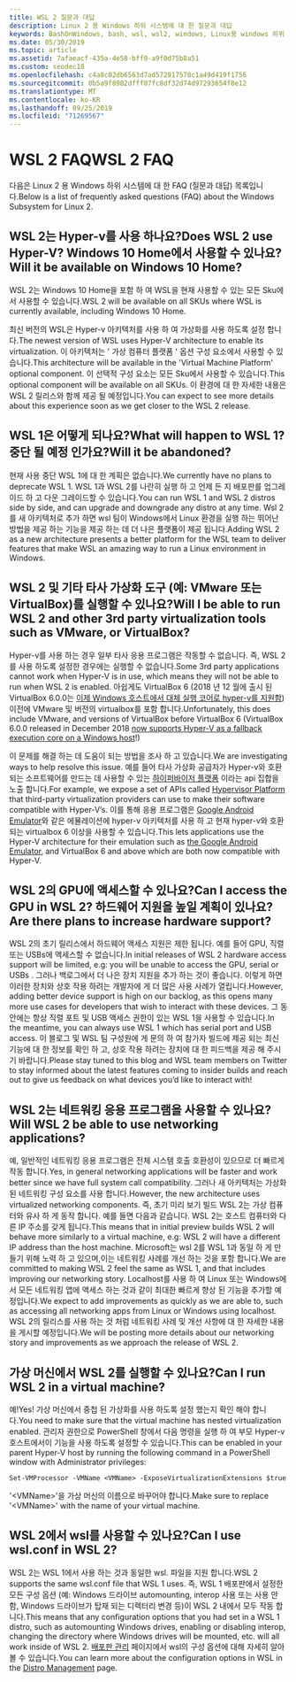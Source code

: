 ```yaml
---
title: WSL 2 질문과 대답
description: Linux 2 용 Windows 하위 시스템에 대 한 질문과 대답
keywords: BashOnWindows, bash, wsl, wsl2, windows, Linux용 windows 하위 시스템, windowssubsystem, ubuntu, debian, suse, windows 10, 설치
ms.date: 05/30/2019
ms.topic: article
ms.assetid: 7afaeacf-435a-4e58-bff0-a9f0d75b8a51
ms.custom: seodec18
ms.openlocfilehash: c4a8c02db6563d7ad572917578c1a49d419f1756
ms.sourcegitcommit: 0b5a9f8982dfff07fc8df32d74d97293654f8e12
ms.translationtype: MT
ms.contentlocale: ko-KR
ms.lasthandoff: 09/25/2019
ms.locfileid: "71269567"
---
```

# <a name="wsl-2-faq"></a><span data-ttu-id="da829-104">WSL 2 FAQ</span><span class="sxs-lookup"><span data-stu-id="da829-104">WSL 2 FAQ</span></span>

<span data-ttu-id="da829-105">다음은 Linux 2 용 Windows 하위 시스템에 대 한 FAQ (질문과 대답) 목록입니다.</span><span class="sxs-lookup"><span data-stu-id="da829-105">Below is a list of frequently asked questions (FAQ) about the Windows Subsystem for Linux 2.</span></span>

## <a name="does-wsl-2-use-hyper-v-will-it-be-available-on-windows-10-home"></a><span data-ttu-id="da829-106">WSL 2는 Hyper-v를 사용 하나요?</span><span class="sxs-lookup"><span data-stu-id="da829-106">Does WSL 2 use Hyper-V?</span></span> <span data-ttu-id="da829-107">Windows 10 Home에서 사용할 수 있나요?</span><span class="sxs-lookup"><span data-stu-id="da829-107">Will it be available on Windows 10 Home?</span></span>

<span data-ttu-id="da829-108">WSL 2는 Windows 10 Home을 포함 하 여 WSL을 현재 사용할 수 있는 모든 Sku에서 사용할 수 있습니다.</span><span class="sxs-lookup"><span data-stu-id="da829-108">WSL 2 will be available on all SKUs where WSL is currently available, including Windows 10 Home.</span></span>

<span data-ttu-id="da829-109">최신 버전의 WSL은 Hyper-v 아키텍처를 사용 하 여 가상화를 사용 하도록 설정 합니다.</span><span class="sxs-lookup"><span data-stu-id="da829-109">The newest version of WSL uses Hyper-V architecture to enable its virtualization.</span></span> <span data-ttu-id="da829-110">이 아키텍처는 ' 가상 컴퓨터 플랫폼 ' 옵션 구성 요소에서 사용할 수 있습니다.</span><span class="sxs-lookup"><span data-stu-id="da829-110">This architecture will be available in the 'Virtual Machine Platform' optional component.</span></span> <span data-ttu-id="da829-111">이 선택적 구성 요소는 모든 Sku에서 사용할 수 있습니다.</span><span class="sxs-lookup"><span data-stu-id="da829-111">This optional component will be available on all SKUs.</span></span> <span data-ttu-id="da829-112">이 환경에 대 한 자세한 내용은 WSL 2 릴리스와 함께 제공 될 예정입니다.</span><span class="sxs-lookup"><span data-stu-id="da829-112">You can expect to see more details about this experience soon as we get closer to the WSL 2 release.</span></span>

## <a name="what-will-happen-to-wsl-1-will-it-be-abandoned"></a><span data-ttu-id="da829-113">WSL 1은 어떻게 되나요?</span><span class="sxs-lookup"><span data-stu-id="da829-113">What will happen to WSL 1?</span></span> <span data-ttu-id="da829-114">중단 될 예정 인가요?</span><span class="sxs-lookup"><span data-stu-id="da829-114">Will it be abandoned?</span></span>

<span data-ttu-id="da829-115">현재 사용 중단 WSL 1에 대 한 계획은 없습니다.</span><span class="sxs-lookup"><span data-stu-id="da829-115">We currently have no plans to deprecate WSL 1.</span></span> <span data-ttu-id="da829-116">WSL 1과 WSL 2를 나란히 실행 하 고 언제 든 지 배포판를 업그레이드 하 고 다운 그레이드할 수 있습니다.</span><span class="sxs-lookup"><span data-stu-id="da829-116">You can run WSL 1 and WSL 2 distros side by side, and can upgrade and downgrade any distro at any time.</span></span> <span data-ttu-id="da829-117">Wsl 2를 새 아키텍처로 추가 하면 wsl 팀이 Windows에서 Linux 환경을 실행 하는 뛰어난 방법을 제공 하는 기능을 제공 하는 데 더 나은 플랫폼이 제공 됩니다.</span><span class="sxs-lookup"><span data-stu-id="da829-117">Adding WSL 2 as a new architecture presents a better platform for the WSL team to deliver features that make WSL an amazing way to run a Linux environment in Windows.</span></span>

## <a name="will-i-be-able-to-run-wsl-2-and-other-3rd-party-virtualization-tools-such-as-vmware-or-virtualbox"></a><span data-ttu-id="da829-118">WSL 2 및 기타 타사 가상화 도구 (예: VMware 또는 VirtualBox)를 실행할 수 있나요?</span><span class="sxs-lookup"><span data-stu-id="da829-118">Will I be able to run WSL 2 and other 3rd party virtualization tools such as VMware, or VirtualBox?</span></span>

<span data-ttu-id="da829-119">Hyper-v를 사용 하는 경우 일부 타사 응용 프로그램은 작동할 수 없습니다. 즉, WSL 2를 사용 하도록 설정한 경우에는 실행할 수 없습니다.</span><span class="sxs-lookup"><span data-stu-id="da829-119">Some 3rd party applications cannot work when Hyper-V is in use, which means they will not be able to run when WSL 2 is enabled.</span></span> <span data-ttu-id="da829-120">아쉽게도 VirtualBox 6 (2018 년 12 월에 출시 된 VirtualBox 6.0.0는 [이제 Windows 호스트에서 대체 실행 코어로 hyper-v를 지원함][1]) 이전에 VMware 및 버전의 virtualbox를 포함 합니다.</span><span class="sxs-lookup"><span data-stu-id="da829-120">Unfortunately, this does include VMware, and versions of VirtualBox before VirtualBox 6 (VirtualBox 6.0.0 released in December 2018 [now supports Hyper-V as a fallback execution core on a Windows host][1]!)</span></span>

<span data-ttu-id="da829-121">이 문제를 해결 하는 데 도움이 되는 방법을 조사 하 고 있습니다.</span><span class="sxs-lookup"><span data-stu-id="da829-121">We are investigating ways to help resolve this issue.</span></span> <span data-ttu-id="da829-122">예를 들어 타사 가상화 공급자가 Hyper-v와 호환 되는 소프트웨어를 만드는 데 사용할 수 있는 [하이퍼바이저 플랫폼][2] 이라는 api 집합을 노출 합니다.</span><span class="sxs-lookup"><span data-stu-id="da829-122">For example, we expose a set of APIs called [Hypervisor Platform][2] that third-party virtualization providers can use to make their software compatible with Hyper-V’s.</span></span> <span data-ttu-id="da829-123">이를 통해 응용 프로그램은 [Google Android Emulator][3]와 같은 에뮬레이션에 hyper-v 아키텍처를 사용 하 고 현재 hyper-v와 호환 되는 virtualbox 6 이상을 사용할 수 있습니다.</span><span class="sxs-lookup"><span data-stu-id="da829-123">This lets applications use the Hyper-V architecture for their emulation such as [the Google Android Emulator][3], and VirtualBox 6 and above which are both now compatible with Hyper-V.</span></span>

## <a name="can-i-access-the-gpu-in-wsl-2-are-there-plans-to-increase-hardware-support"></a><span data-ttu-id="da829-124">WSL 2의 GPU에 액세스할 수 있나요?</span><span class="sxs-lookup"><span data-stu-id="da829-124">Can I access the GPU in WSL 2?</span></span> <span data-ttu-id="da829-125">하드웨어 지원을 높일 계획이 있나요?</span><span class="sxs-lookup"><span data-stu-id="da829-125">Are there plans to increase hardware support?</span></span>

<span data-ttu-id="da829-126">WSL 2의 초기 릴리스에서 하드웨어 액세스 지원은 제한 됩니다. 예를 들어 GPU, 직렬 또는 USBs에 액세스할 수 없습니다.</span><span class="sxs-lookup"><span data-stu-id="da829-126">In initial releases of WSL 2 hardware access support will be limited, e.g: you will be unable to access the GPU, serial or USBs .</span></span> <span data-ttu-id="da829-127">그러나 백로그에서 더 나은 장치 지원을 추가 하는 것이 좋습니다. 이렇게 하면 이러한 장치와 상호 작용 하려는 개발자에 게 더 많은 사용 사례가 열립니다.</span><span class="sxs-lookup"><span data-stu-id="da829-127">However, adding better device support is high on our backlog, as this opens many more use cases for developers that wish to interact with these devices.</span></span> <span data-ttu-id="da829-128">그 동안에는 항상 직렬 포트 및 USB 액세스 권한이 있는 WSL 1을 사용할 수 있습니다.</span><span class="sxs-lookup"><span data-stu-id="da829-128">In the meantime, you can always use WSL 1 which has serial port and USB access.</span></span> <span data-ttu-id="da829-129">이 블로그 및 WSL 팀 구성원에 게 문의 하 여 참가자 빌드에 제공 되는 최신 기능에 대 한 정보를 확인 하 고, 상호 작용 하려는 장치에 대 한 피드백을 제공 해 주시기 바랍니다.</span><span class="sxs-lookup"><span data-stu-id="da829-129">Please stay tuned to this blog and WSL team members on Twitter to stay informed about the latest features coming to insider builds and reach out to give us feedback on what devices you’d like to interact with!</span></span>

## <a name="will-wsl-2-be-able-to-use-networking-applications"></a><span data-ttu-id="da829-130">WSL 2는 네트워킹 응용 프로그램을 사용할 수 있나요?</span><span class="sxs-lookup"><span data-stu-id="da829-130">Will WSL 2 be able to use networking applications?</span></span>

<span data-ttu-id="da829-131">예, 일반적인 네트워킹 응용 프로그램은 전체 시스템 호출 호환성이 있으므로 더 빠르게 작동 합니다.</span><span class="sxs-lookup"><span data-stu-id="da829-131">Yes, in general networking applications will be faster and work better since we have full system call compatibility.</span></span> <span data-ttu-id="da829-132">그러나 새 아키텍처는 가상화 된 네트워킹 구성 요소를 사용 합니다.</span><span class="sxs-lookup"><span data-stu-id="da829-132">However, the new architecture uses virtualized networking components.</span></span> <span data-ttu-id="da829-133">즉, 초기 미리 보기 빌드 WSL 2는 가상 컴퓨터와 유사 하 게 동작 합니다. 예를 들면 다음과 같습니다. WSL 2는 호스트 컴퓨터와 다른 IP 주소를 갖게 됩니다.</span><span class="sxs-lookup"><span data-stu-id="da829-133">This means that in initial preview builds WSL 2 will behave more similarly to a virtual machine, e.g: WSL 2 will have a different IP address than the host machine.</span></span> <span data-ttu-id="da829-134">Microsoft는 wsl 2를 WSL 1과 동일 하 게 만들기 위해 노력 하 고 있으며,이는 네트워킹 사례를 개선 하는 것을 포함 합니다.</span><span class="sxs-lookup"><span data-stu-id="da829-134">We are committed to making WSL 2 feel the same as WSL 1, and that includes improving our networking story.</span></span> <span data-ttu-id="da829-135">Localhost를 사용 하 여 Linux 또는 Windows에서 모든 네트워킹 앱에 액세스 하는 것과 같이 최대한 빠르게 향상 된 기능을 추가할 예정입니다.</span><span class="sxs-lookup"><span data-stu-id="da829-135">We expect to add improvements as quickly as we are able to, such as accessing all networking apps from Linux or Windows using localhost.</span></span> <span data-ttu-id="da829-136">WSL 2의 릴리스를 사용 하는 것 처럼 네트워킹 사례 및 개선 사항에 대 한 자세한 내용을 게시할 예정입니다.</span><span class="sxs-lookup"><span data-stu-id="da829-136">We will be posting more details about our networking story and improvements as we approach the release of WSL 2.</span></span>

## <a name="can-i-run-wsl-2-in-a-virtual-machine"></a><span data-ttu-id="da829-137">가상 머신에서 WSL 2를 실행할 수 있나요?</span><span class="sxs-lookup"><span data-stu-id="da829-137">Can I run WSL 2 in a virtual machine?</span></span>

<span data-ttu-id="da829-138">예!</span><span class="sxs-lookup"><span data-stu-id="da829-138">Yes!</span></span> <span data-ttu-id="da829-139">가상 머신에서 중첩 된 가상화를 사용 하도록 설정 했는지 확인 해야 합니다.</span><span class="sxs-lookup"><span data-stu-id="da829-139">You need to make sure that the virtual machine has nested virtualization enabled.</span></span> <span data-ttu-id="da829-140">관리자 권한으로 PowerShell 창에서 다음 명령을 실행 하 여 부모 Hyper-v 호스트에서이 기능을 사용 하도록 설정할 수 있습니다.</span><span class="sxs-lookup"><span data-stu-id="da829-140">This can be enabled in your parent Hyper-V host by running the following command in a PowerShell window with Administrator privileges:</span></span>

`Set-VMProcessor -VMName <VMName> -ExposeVirtualizationExtensions $true`

<span data-ttu-id="da829-141">'&lt;VMName&gt;'을 가상 머신의 이름으로 바꾸어야 합니다.</span><span class="sxs-lookup"><span data-stu-id="da829-141">Make sure to replace '&lt;VMName&gt;' with the name of your virtual machine.</span></span>

## <a name="can-i-use-wslconf-in-wsl-2"></a><span data-ttu-id="da829-142">WSL 2에서 wsl를 사용할 수 있나요?</span><span class="sxs-lookup"><span data-stu-id="da829-142">Can I use wsl.conf in WSL 2?</span></span>

<span data-ttu-id="da829-143">WSL 2는 WSL 1에서 사용 하는 것과 동일한 wsl. 파일을 지원 합니다.</span><span class="sxs-lookup"><span data-stu-id="da829-143">WSL 2 supports the same wsl.conf file that WSL 1 uses.</span></span> <span data-ttu-id="da829-144">즉, WSL 1 배포판에서 설정한 모든 구성 옵션 (예: Windows 드라이브 automounting, interop 사용 또는 사용 안 함, Windows 드라이브가 탑재 되는 디렉터리 변경 등)이 WSL 2 내에서 모두 작동 합니다.</span><span class="sxs-lookup"><span data-stu-id="da829-144">This means that any configuration options that you had set in a WSL 1 distro, such as automounting Windows drives, enabling or disabling interop, changing the directory where Windows drives will be mounted, etc. will all work inside of WSL 2.</span></span> <span data-ttu-id="da829-145">[배포판 관리](./wsl-config.md) 페이지에서 wsl의 구성 옵션에 대해 자세히 알아볼 수 있습니다.</span><span class="sxs-lookup"><span data-stu-id="da829-145">You can learn more about the configuration options in WSL in the [Distro Management](./wsl-config.md) page.</span></span> 

 [1]: https://www.virtualbox.org/wiki/Changelog-6.0
 [2]: https://docs.microsoft.com/en-us/virtualization/api/
 [3]: https://devblogs.microsoft.com/visualstudio/hyper-v-android-emulator-support/
